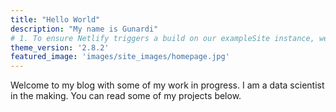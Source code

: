 ```yaml
---
title: "Hello World"
description: "My name is Gunardi"
# 1. To ensure Netlify triggers a build on our exampleSite instance, we need to change a file in the exampleSite directory.
theme_version: '2.8.2'
featured_image: 'images/site_images/homepage.jpg'
---
```

Welcome to my blog with some of my work in progress. I am a data scientist in the making. You can read some of my projects below.

